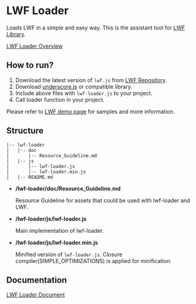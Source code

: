 LWF Loader
==========
Loads LWF in a simple and easy way.
This is the assistant tool for [LWF Library](https://github.com/gree/lwf).

[LWF Loader Overview](http://gree.github.io/lwf-loader/)


How to run?
------------
1. Download the latest version of `lwf.js` from [LWF Repository](https://github.com/gree/lwf).
2. Download [underscore.js](http://underscorejs.org/) or compatible library.
3. Include above files with `lwf-loader.js` to your project.
4. Call loader function in your project.

Please refer to [LWF demo page](http://gree.github.io/lwf-demo/) for samples and more information.


Structure
----------
```
|-- lwf-loader
|   |-- doc
|       |-- Resource_Guideline.md
|   |-- js
|       |-- lwf-loader.js
|       |-- lwf-loader.min.js
|   |-- README.md
```

* **/lwf-loader/doc/Resource_Guideline.md**

  Resource Guideline for assets that could be used with lwf-loader and LWF.


* **/lwf-loader/js/lwf-loader.js**

  Main implementation of lwf-loader.


* **/lwf-loader/js/lwf-loader.min.js**

  Minified version of `lwf-loader.js`. Closure compiler(SIMPLE_OPTIMIZATIONS) is applied for minification.



Documentation
--------------
[LWF Loader Document](http://gree.github.io/lwf-loader/lwfloader-doc/lwfloader.html)
